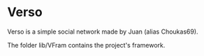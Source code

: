 # Verso
Verso is a simple social network made by Juan (alias Choukas69).

The folder lib/VFram contains the project's framework.

